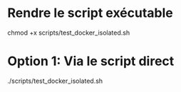 # Rendre le script exécutable
chmod +x scripts/test_docker_isolated.sh

# Option 1: Via le script direct
./scripts/test_docker_isolated.sh

